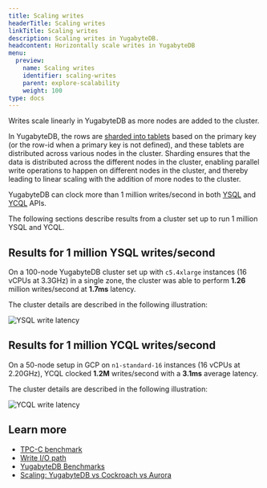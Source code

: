 ```yaml
---
title: Scaling writes
headerTitle: Scaling writes
linkTitle: Scaling writes
description: Scaling writes in YugabyteDB.
headcontent: Horizontally scale writes in YugabyteDB
menu:
  preview:
    name: Scaling writes
    identifier: scaling-writes
    parent: explore-scalability
    weight: 100
type: docs
---
```


Writes scale linearly in YugabyteDB as more nodes are added to the cluster.

In YugabyteDB, the rows are [sharded into tablets](../sharding-data) based on the primary key (or the row-id when a primary key is not defined), and these tablets are distributed across various nodes in the cluster. Sharding ensures that the data is distributed across the different nodes in the cluster, enabling parallel write operations to happen on different nodes in the cluster, and thereby leading to linear scaling with the addition of more nodes to the cluster.

YugabyteDB can clock more than 1 million writes/second in both [YSQL](../../../api/ysql/) and [YCQL](../../../api/ycql/) APIs.

The following sections describe results from a cluster set up to run 1 million YSQL and YCQL.

## Results for 1 million YSQL writes/second

On a 100-node YugabyteDB cluster set up with `c5.4xlarge` instances (16 vCPUs at 3.3GHz) in a single zone, the cluster was able to perform **1.26** million writes/second at **1.7ms** latency.

The cluster details are described in the following illustration:

![YSQL write latency](https://www.yugabyte.com/wp-content/uploads/2019/09/yugabyte-db-vs-aws-aurora-cockroachdb-benchmarks-5.png)

## Results for 1 million YCQL writes/second

On a 50-node setup in GCP on `n1-standard-16` instances (16 vCPUs at 2.20GHz), YCQL clocked **1.2M** writes/second with a **3.1ms** average latency.

The cluster details are described in the following illustration:

![YCQL write latency](/images/explore/scalability/ycql_1million_writes.png)

## Learn more

- [TPC-C benchmark](../../../benchmark/tpcc-ysql)
- [Write I/O path](../../../architecture/core-functions/write-path/)
- [YugabyteDB Benchmarks](../../../benchmark)
- [Scaling: YugabyteDB vs Cockroach vs Aurora](https://www.yugabyte.com/blog/yugabytedb-vs-cockroachdb-vs-aurora/)
